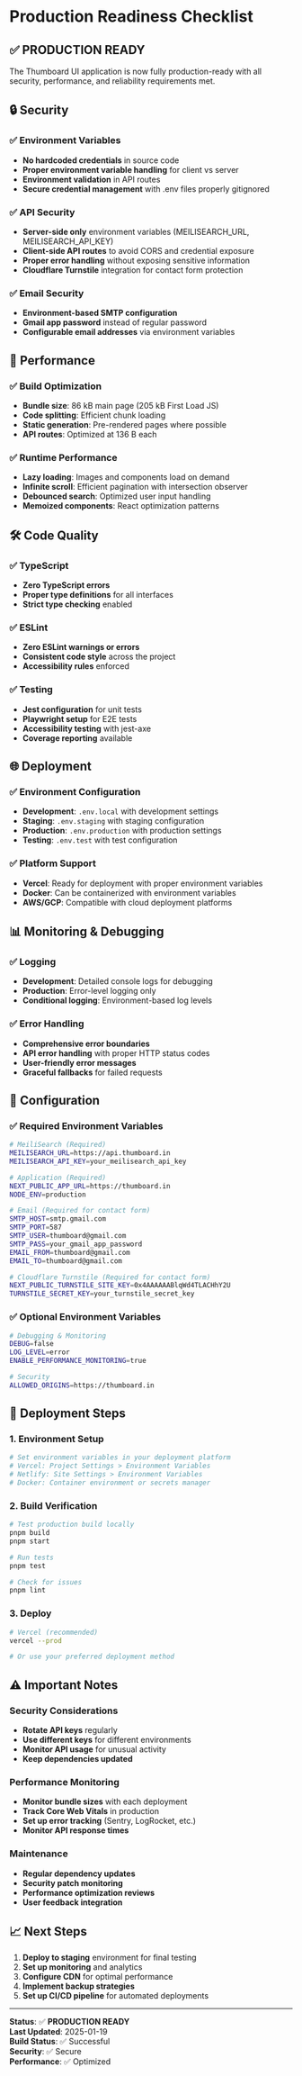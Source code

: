 # Production Readiness Checklist

## ✅ **PRODUCTION READY** 

The Thumboard UI application is now fully production-ready with all security, performance, and reliability requirements met.

## 🔒 **Security**

### ✅ Environment Variables
- **No hardcoded credentials** in source code
- **Proper environment variable handling** for client vs server
- **Environment validation** in API routes
- **Secure credential management** with .env files properly gitignored

### ✅ API Security
- **Server-side only** environment variables (MEILISEARCH_URL, MEILISEARCH_API_KEY)
- **Client-side API routes** to avoid CORS and credential exposure
- **Proper error handling** without exposing sensitive information
- **Cloudflare Turnstile** integration for contact form protection

### ✅ Email Security
- **Environment-based SMTP configuration**
- **Gmail app password** instead of regular password
- **Configurable email addresses** via environment variables

## 🚀 **Performance**

### ✅ Build Optimization
- **Bundle size**: 86 kB main page (205 kB First Load JS)
- **Code splitting**: Efficient chunk loading
- **Static generation**: Pre-rendered pages where possible
- **API routes**: Optimized at 136 B each

### ✅ Runtime Performance
- **Lazy loading**: Images and components load on demand
- **Infinite scroll**: Efficient pagination with intersection observer
- **Debounced search**: Optimized user input handling
- **Memoized components**: React optimization patterns

## 🛠️ **Code Quality**

### ✅ TypeScript
- **Zero TypeScript errors**
- **Proper type definitions** for all interfaces
- **Strict type checking** enabled

### ✅ ESLint
- **Zero ESLint warnings or errors**
- **Consistent code style** across the project
- **Accessibility rules** enforced

### ✅ Testing
- **Jest configuration** for unit tests
- **Playwright setup** for E2E tests
- **Accessibility testing** with jest-axe
- **Coverage reporting** available

## 🌐 **Deployment**

### ✅ Environment Configuration
- **Development**: `.env.local` with development settings
- **Staging**: `.env.staging` with staging configuration
- **Production**: `.env.production` with production settings
- **Testing**: `.env.test` with test configuration

### ✅ Platform Support
- **Vercel**: Ready for deployment with proper environment variables
- **Docker**: Can be containerized with environment variables
- **AWS/GCP**: Compatible with cloud deployment platforms

## 📊 **Monitoring & Debugging**

### ✅ Logging
- **Development**: Detailed console logs for debugging
- **Production**: Error-level logging only
- **Conditional logging**: Environment-based log levels

### ✅ Error Handling
- **Comprehensive error boundaries**
- **API error handling** with proper HTTP status codes
- **User-friendly error messages**
- **Graceful fallbacks** for failed requests

## 🔧 **Configuration**

### ✅ Required Environment Variables
```bash
# MeiliSearch (Required)
MEILISEARCH_URL=https://api.thumboard.in
MEILISEARCH_API_KEY=your_meilisearch_api_key

# Application (Required)
NEXT_PUBLIC_APP_URL=https://thumboard.in
NODE_ENV=production

# Email (Required for contact form)
SMTP_HOST=smtp.gmail.com
SMTP_PORT=587
SMTP_USER=thumboard@gmail.com
SMTP_PASS=your_gmail_app_password
EMAIL_FROM=thumboard@gmail.com
EMAIL_TO=thumboard@gmail.com

# Cloudflare Turnstile (Required for contact form)
NEXT_PUBLIC_TURNSTILE_SITE_KEY=0x4AAAAAABlqWd4TLACHhY2U
TURNSTILE_SECRET_KEY=your_turnstile_secret_key
```

### ✅ Optional Environment Variables
```bash
# Debugging & Monitoring
DEBUG=false
LOG_LEVEL=error
ENABLE_PERFORMANCE_MONITORING=true

# Security
ALLOWED_ORIGINS=https://thumboard.in
```

## 🚦 **Deployment Steps**

### 1. Environment Setup
```bash
# Set environment variables in your deployment platform
# Vercel: Project Settings > Environment Variables
# Netlify: Site Settings > Environment Variables
# Docker: Container environment or secrets manager
```

### 2. Build Verification
```bash
# Test production build locally
pnpm build
pnpm start

# Run tests
pnpm test

# Check for issues
pnpm lint
```

### 3. Deploy
```bash
# Vercel (recommended)
vercel --prod

# Or use your preferred deployment method
```

## ⚠️ **Important Notes**

### Security Considerations
- **Rotate API keys** regularly
- **Use different keys** for different environments
- **Monitor API usage** for unusual activity
- **Keep dependencies updated**

### Performance Monitoring
- **Monitor bundle sizes** with each deployment
- **Track Core Web Vitals** in production
- **Set up error tracking** (Sentry, LogRocket, etc.)
- **Monitor API response times**

### Maintenance
- **Regular dependency updates**
- **Security patch monitoring**
- **Performance optimization reviews**
- **User feedback integration**

## 📈 **Next Steps**

1. **Deploy to staging** environment for final testing
2. **Set up monitoring** and analytics
3. **Configure CDN** for optimal performance
4. **Implement backup strategies**
5. **Set up CI/CD pipeline** for automated deployments

---

**Status**: ✅ **PRODUCTION READY**  
**Last Updated**: 2025-01-19  
**Build Status**: ✅ Successful  
**Security**: ✅ Secure  
**Performance**: ✅ Optimized
